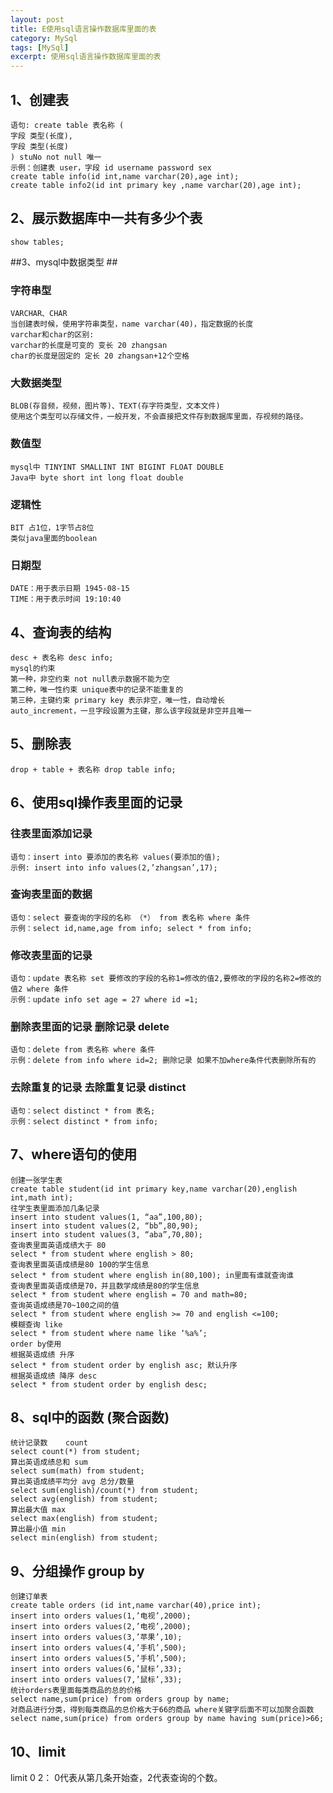 ```yaml
---
layout: post
title: E使用sql语言操作数据库里面的表
category: MySql
tags: [MySql]
excerpt: 使用sql语言操作数据库里面的表
---
```


## 1、创建表 ##

    语句: create table 表名称 ( 
	字段 类型(长度), 
	字段 类型(长度) 
	) stuNo not null 唯一 
	示例：创建表 user，字段 id username password sex 
	create table info(id int,name varchar(20),age int); 
	create table info2(id int primary key ,name varchar(20),age int); 

## 2、展示数据库中一共有多少个表 ##

    show tables;


##3、mysql中数据类型 ##

### 字符串型 ###

	VARCHAR、CHAR 
	当创建表时候，使用字符串类型，name varchar(40)，指定数据的长度 
	varchar和char的区别: 
	varchar的长度是可变的 变长 20 zhangsan 
	char的长度是固定的 定长 20 zhangsan+12个空格 

###  大数据类型  ###

	BLOB(存音频，视频，图片等)、TEXT(存字符类型，文本文件) 
	使用这个类型可以存储文件，一般开发，不会直接把文件存到数据库里面，存视频的路径。

### 数值型  ###

	mysql中 TINYINT SMALLINT INT BIGINT FLOAT DOUBLE 
	Java中 byte short int long float double 

### 逻辑性 ###

	BIT 占1位，1字节占8位 
	类似java里面的boolean ​

### 日期型 ###

	DATE：用于表示日期 1945-08-15 
	TIME：用于表示时间 19:10:40 

## 4、查询表的结构 ##

	desc + 表名称 desc info; 
	mysql的约束
	第一种，非空约束 not null表示数据不能为空
	第二种，唯一性约束 unique表中的记录不能重复的
	第三种，主键约束 primary key 表示非空，唯一性，自动增长 
	auto_increment，一旦字段设置为主键，那么该字段就是非空并且唯一

## 5、删除表  ##

	drop + table + 表名称 drop table info;

## 6、使用sql操作表里面的记录  ##

### 往表里面添加记录 ###

    语句：insert into 要添加的表名称 values(要添加的值); 
	示例: insert into info values(2,’zhangsan’,17); 

### 查询表里面的数据 ###

	语句：select 要查询的字段的名称 （*） from 表名称 where 条件 
	示例：select id,name,age from info; select * from info;

### 修改表里面的记录 ###

	语句：update 表名称 set 要修改的字段的名称1=修改的值2,要修改的字段的名称2=修改的值2 where 条件 
	示例：update info set age = 27 where id =1;  

### 删除表里面的记录 删除记录 delete ###

	语句：delete from 表名称 where 条件 
	示例：delete from info where id=2; 删除记录 如果不加where条件代表删除所有的 

### 去除重复的记录 去除重复记录 distinct ###

	语句：select distinct * from 表名; 
	示例：select distinct * from info;

## 7、where语句的使用  ##

	创建一张学生表 
	create table student(id int primary key,name varchar(20),english int,math int);
	往学生表里面添加几条记录 
	insert into student values(1, “aa”,100,80); 
	insert into student values(2, “bb”,80,90); 
	insert into student values(3, “aba”,70,80); 
	查询表里面英语成绩大于 80 
	select * from student where english > 80; 
	查询表里面英语成绩是80 100的学生信息 
	select * from student where english in(80,100); in里面有谁就查询谁 
	查询表里面英语成绩是70，并且数学成绩是80的学生信息 
	select * from student where english = 70 and math=80; 
	查询英语成绩是70~100之间的值 
	select * from student where english >= 70 and english <=100; 
	模糊查询 like 
	select * from student where name like ‘%a%’;
	order by使用 
	根据英语成绩 升序 
	select * from student order by english asc; 默认升序 
	根据英语成绩 降序 desc 
	select * from student order by english desc;

## 8、sql中的函数 (聚合函数) ##

    统计记录数    count
	select count(*) from student; 
	算出英语成绩总和 sum 
	select sum(math) from student; 
	算出英语成绩平均分 avg 总分/数量 
	select sum(english)/count(*) from student; 
	select avg(english) from student; 
	算出最大值 max 
	select max(english) from student; 
	算出最小值 min 
	select min(english) from student;

## 9、分组操作 group by ##

	创建订单表 
	create table orders (id int,name varchar(40),price int); 
	insert into orders values(1,’电视’,2000); 
	insert into orders values(2,’电视’,2000); 
	insert into orders values(3,’苹果’,10); 
	insert into orders values(4,’手机’,500); 
	insert into orders values(5,’手机’,500); 
	insert into orders values(6,’鼠标’,33); 
	insert into orders values(7,’鼠标’,33); 
	统计orders表里面每类商品的总的价格 
	select name,sum(price) from orders group by name; 
	对商品进行分类，得到每类商品的总价格大于66的商品 where关键字后面不可以加聚合函数 
	select name,sum(price) from orders group by name having sum(price)>66;
## 10、limit ##

limit 0 2： 0代表从第几条开始查，2代表查询的个数。